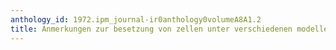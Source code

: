 ```yaml
---
anthology_id: 1972.ipm_journal-ir0anthology0volumeA8A1.2
title: Anmerkungen zur besetzung von zellen unter verschiedenen modellen
---
```


